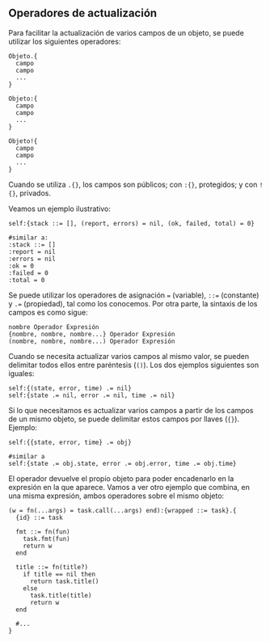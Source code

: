 ## Operadores de actualización

Para facilitar la actualización de varios campos de un objeto, se puede utilizar los siguientes operadores:

```
Objeto.{
  campo
  campo
  ...
}

Objeto:{
  campo
  campo
  ...
}

Objeto!{
  campo
  campo
  ...
}
```

Cuando se utiliza `.{}`, los campos son públicos; con `:{}`, protegidos; y con `!{}`, privados.

Veamos un ejemplo ilustrativo:

```
self:{stack ::= [], (report, errors) = nil, (ok, failed, total) = 0}

#similar a:
:stack ::= []
:report = nil
:errors = nil
:ok = 0
:failed = 0
:total = 0
```

Se puede utilizar los operadores de asignación `=` (variable), `::=` (constante) y `.=` (propiedad), tal como los conocemos.
Por otra parte, la sintaxis de los campos es como sigue:

```
nombre Operador Expresión
{nombre, nombre, nombre...} Operador Expresión
(nombre, nombre, nombre...) Operador Expresión
```

Cuando se necesita actualizar varios campos al mismo valor, se pueden delimitar todos ellos entre paréntesis (`()`).
Los dos ejemplos siguientes son iguales:

```
self:{(state, error, time) .= nil}
self:{state .= nil, error .= nil, time .= nil}
```

Si lo que necesitamos es actualizar varios campos a partir de los campos de un mismo objeto, se puede delimitar estos campos por llaves (`{}`).
Ejemplo:

```
self:{{state, error, time} .= obj}

#similar a
self:{state .= obj.state, error .= obj.error, time .= obj.time}
```

El operador devuelve el propio objeto para poder encadenarlo en la expresión en la que aparece.
Vamos a ver otro ejemplo que combina, en una misma expresión, ambos operadores sobre el mismo objeto:

```
(w = fn(...args) = task.call(...args) end):{wrapped ::= task}.{
  {id} ::= task

  fmt ::= fn(fun)
    task.fmt(fun)
    return w
  end

  title ::= fn(title?)
    if title == nil then
      return task.title()
    else
      task.title(title)
      return w
  end

  #...
}
```
